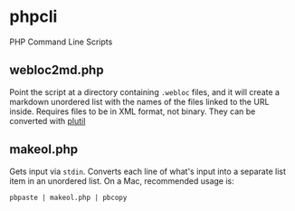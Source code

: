 phpcli
======

PHP Command Line Scripts

webloc2md.php
-------------

Point the script at a directory containing `.webloc` files, and it will create a markdown unordered list with the names of the files linked to the URL inside. Requires files to be in XML format, not binary. They can be converted with [plutil](https://developer.apple.com/library/mac/#documentation/Darwin/Reference/ManPages/man1/plutil.1.html)

makeol.php
----------

Gets input via `stdin`. Converts each line of what's input into a separate list item in an unordered list. On a Mac, recommended usage is:

    pbpaste | makeol.php | pbcopy
